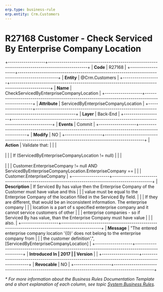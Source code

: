 ```yaml
---
erp.type: business-rule
erp.entity: Crm.Customers
---
```


# R27168 Customer - Check Serviced By Enterprise Company Location
+-------------------+--------------------------------------------------------------------------------------------------+
| **Code**          | R27168                                                                                           |
+-------------------+--------------------------------------------------------------------------------------------------+
| **Entity**        | @Crm.Customers                                                                                   |
+-------------------+--------------------------------------------------------------------------------------------------+
| **Name**          | CheckServicedByEnterpriseCompanyLocation                                                         |
+-------------------+--------------------------------------------------------------------------------------------------+
| **Attribute**     | ServicedByEnterpriseCompanyLocation                                                              |
+-------------------+--------------------------------------------------------------------------------------------------+
| **Layer**         | Back-End                                                                                         |
+-------------------+--------------------------------------------------------------------------------------------------+
| **Events**        | Commit                                                                                           |
+-------------------+--------------------------------------------------------------------------------------------------+
| **Modify**        | NO                                                                                               |
+-------------------+--------------------------------------------------------------------------------------------------+
| **Action**        | Validate that:                                                                                   |
|                   | <br/><br/>                                                                                       |
|                   | If (ServicedByEnterpriseCompanyLocation != null)                                                 |
|                   | <br/><br/>                                                                                       |
|                   | Customer.EnterpriseCompany != null AND ServicedByEnterpriseCompanyLocation.EnterpriseCompany ==  |
|                   | Customer.EnterpriseCompany                                                                       |
+-------------------+--------------------------------------------------------------------------------------------------+
| **Description**   | If Serviced By has value then the Enterprise Company of the Customer must have value and this    |
|                   | value must be equal to the Enterprise Company of the location filled in the Serviced By field.   |
|                   | If they are different, that would be an inconsistent information. The enterprise company         |
|                   | location is a part of s specified enterprise company and it cannot service customers of other    |
|                   | enterprise companies - so if Serviced By has value, than the Enterprise Company must have value  |
|                   | also.                                                                                            |
+-------------------+--------------------------------------------------------------------------------------------------+
| **Message**       | \"The entered enterprise company location \'{0}\' does not belong to the enterprise company from |
|                   | the customer definition\'.\", \[ServicedByEnterpriseCompanyLocation\]                            |
+-------------------+--------------------------------------------------------------------------------------------------+
| **Introduced In   | 2017                                                                                             |
| Version**         |                                                                                                  |
+-------------------+--------------------------------------------------------------------------------------------------+
| **Revocable**     | NO                                                                                               |
+-------------------+--------------------------------------------------------------------------------------------------+

*\* For more information about the Business Rules Documentation Template and a short explanation of each column, see
topic [System Business Rules](../templates/template-description-system-business-rules.md).*
